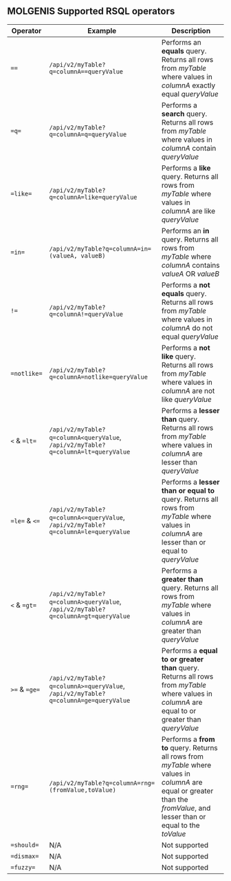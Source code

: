 MOLGENIS Supported RSQL operators
---------------------------------

| Operator | Example | Description |
|----------|---------|-------------|
| `==`     | `/api/v2/myTable?q=columnA==queryValue` | Performs an **equals** query. Returns all rows from *myTable* where values in *columnA* exactly equal *queryValue* |  
| `=q=`    | `/api/v2/myTable?q=columnA=q=queryValue` | Performs a **search** query. Returns all rows from *myTable* where values in *columnA* contain *queryValue* |
| `=like=` | `/api/v2/myTable?q=columnA=like=queryValue` | Performs a **like** query. Returns all rows from *myTable* where values in *columnA* are like *queryValue* | 
| `=in=`   | `/api/v2/myTable?q=columnA=in=(valueA, valueB)` | Performs an **in** query. Returns all rows from *myTable* where *columnA* contains *valueA* OR *valueB* |
| `!=`     | `/api/v2/myTable?q=columnA!=queryValue` | Performs a **not equals** query. Returns all rows from *myTable* where values in *columnA* do not equal *queryValue* |
| `=notlike=` | `/api/v2/myTable?q=columnA=notlike=queryValue` | Performs a **not like** query. Returns all rows from  *myTable* where values in *columnA* are not like *queryValue* |
| `<` & `=lt=` | `/api/v2/myTable?q=columnA<queryValue`, `/api/v2/myTable?q=columnA=lt=queryValue` | Performs a **lesser than** query. Returns all rows from *myTable* where values in *columnA* are lesser than *queryValue* |
| `=le=` & `<=` | `/api/v2/myTable?q=columnA<=queryValue`, `/api/v2/myTable?q=columnA=le=queryValue` | Performs a **lesser than or equal to** query. Returns all rows from *myTable* where values in *columnA* are lesser than or equal to *queryValue* | 
| `<` & `=gt=` | `/api/v2/myTable?q=columnA>queryValue`, `/api/v2/myTable?q=columnA=gt=queryValue` | Performs a **greater than** query. Returns all rows from *myTable* where values in *columnA* are greater than *queryValue* |
| `>=` & `=ge=` | `/api/v2/myTable?q=columnA>=queryValue`, `/api/v2/myTable?q=columnA=ge=queryValue` | Performs a **equal to or greater than** query. Returns all rows from *myTable* where values in *columnA* are equal to or greater than *queryValue* |
| `=rng=`  | `/api/v2/myTable?q=columnA=rng=(fromValue,toValue)` | Performs a **from to** query. Returns all rows from *myTable* where values in *columnA* are equal or greater than the *fromValue*, and lesser than or equal to the *toValue* |
| `=should=` | N/A | Not supported
| `=dismax=` | N/A | Not supported
| `=fuzzy=` | N/A | Not supported